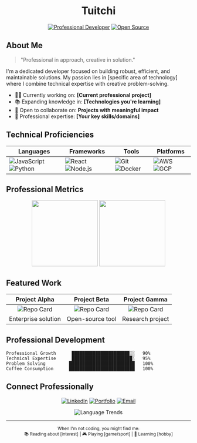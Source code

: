 <div align="center">
  
# Tuitchi

[![Professional Developer](https://img.shields.io/badge/Professional-Developer-blue?style=for-the-badge)](https://github.com/Tuitchi)
[![Open Source](https://img.shields.io/badge/Open_Source-Contributor-success?style=for-the-badge)](https://github.com/Tuitchi?tab=repositories)

</div>

## About Me

> "Professional in approach, creative in solution."

I'm a dedicated developer focused on building robust, efficient, and maintainable solutions. My passion lies in [specific area of technology] where I combine technical expertise with creative problem-solving.

- 👨‍💻 Currently working on: **[Current professional project]**
- 📚 Expanding knowledge in: **[Technologies you're learning]**
- 🤝 Open to collaborate on: **Projects with meaningful impact**
- 💼 Professional expertise: **[Your key skills/domains]**

## Technical Proficiencies

<div align="center">

| Languages | Frameworks | Tools | Platforms |
|-----------|------------|-------|-----------|
| ![JavaScript](https://img.shields.io/badge/-JavaScript-F7DF1E?style=flat-square&logo=javascript&logoColor=black) ![Python](https://img.shields.io/badge/-Python-3776AB?style=flat-square&logo=python&logoColor=white) | ![React](https://img.shields.io/badge/-React-61DAFB?style=flat-square&logo=react&logoColor=black) ![Node.js](https://img.shields.io/badge/-Node.js-339933?style=flat-square&logo=nodedotjs&logoColor=white) | ![Git](https://img.shields.io/badge/-Git-F05032?style=flat-square&logo=git&logoColor=white) ![Docker](https://img.shields.io/badge/-Docker-2496ED?style=flat-square&logo=docker&logoColor=white) | ![AWS](https://img.shields.io/badge/-AWS-232F3E?style=flat-square&logo=amazonaws&logoColor=white) ![GCP](https://img.shields.io/badge/-GCP-4285F4?style=flat-square&logo=googlecloud&logoColor=white) |

</div>

## Professional Metrics

<div align="center">
  <img height="180em" src="https://github-readme-stats.vercel.app/api?username=Tuitchi&show_icons=true&theme=github_dark&hide_border=true&count_private=true&include_all_commits=true" />
  <img height="180em" src="https://github-readme-stats.vercel.app/api/top-langs/?username=Tuitchi&layout=compact&theme=github_dark&hide_border=true&langs_count=8" />
</div>

## Featured Work

<div align="center">
  
| Project Alpha | Project Beta | Project Gamma |
|:-------------:|:------------:|:-------------:|
| ![Repo Card](https://github-readme-stats.vercel.app/api/pin/?username=Tuitchi&repo=project-alpha&theme=github_dark&hide_border=true) | ![Repo Card](https://github-readme-stats.vercel.app/api/pin/?username=Tuitchi&repo=project-beta&theme=github_dark&hide_border=true) | ![Repo Card](https://github-readme-stats.vercel.app/api/pin/?username=Tuitchi&repo=project-gamma&theme=github_dark&hide_border=true) |
| Enterprise solution | Open-source tool | Research project |

</div>

## Professional Development

<!-- A touch of fun with the progress bars -->
```text
Professional Growth      ██████████████████████░░   90%
Technical Expertise      ███████████████████████░   95%
Problem Solving         █████████████████████████   100%
Coffee Consumption      █████████████████████████   100%
```

## Connect Professionally

<div align="center">
  
[![LinkedIn](https://img.shields.io/badge/LinkedIn-%230077B5.svg?style=for-the-badge&logo=linkedin&logoColor=white)](https://linkedin.com/in/yourprofile)
[![Portfolio](https://img.shields.io/badge/Portfolio-%23000000.svg?style=for-the-badge&logo=firefox&logoColor=white)](https://yourportfolio.com)
[![Email](https://img.shields.io/badge/Email-D14836?style=for-the-badge&logo=gmail&logoColor=white)](mailto:your.email@domain.com)
  
</div>

<div align="center">
  <img src="https://api.githubtrends.io/user/svg/Tuitchi/langs?time_range=one_year&compact=True&theme=dark" alt="Language Trends" />
</div>

---

<div align="center">
  <sub>When I'm not coding, you might find me:</sub>
  <br>
  <sup>📚 Reading about [interest] | 🎮 Playing [game/sport] | 🌱 Learning [hobby]</sup>
</div>
